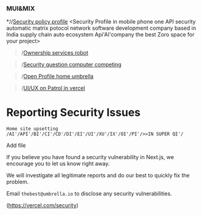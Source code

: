### MUI&MIX
*//[Security policy profile](https://v2.vitejs.dev/)
   <Security Profile in mobile phone one API security automatic matrix potocol network software development company based in India supply chain auto ecosystem Api'AI'company the best Zoro space for your project>
  >/[Ownership services robot](https://github.securitylap.com)

  >/[Security question computer competing](https://npcap.com/)

  >/[Open Profile home umbrella](https://umbrel.com/)
  
 >/[UI/UX on Patrol in vercel](https://vercel.com/security)

# Reporting Security Issues

`Home site upsetting /AI'/API'/BI'/CI'/CD'/DI'/EI'/UI'/XU'/IX'/OI'/PI'/>>IN SUPER QI'/`

Add file
<?xml version='1.0' encoding='UTF-8'?> <rss xmlns:atom="http://www.w3.org/2005/Atom" xmlns:content="http://purl.org/rss/1.0/modules/content/" version="2.0"><channel><title>Ubuntu blog</title><link>
If you believe you have found a security vulnerability in Next.js, we encourage you to let us know right away.

We will investigate all legitimate reports and do our best to quickly fix the problem.

Email `thebest@umbrella.io` to disclose any security vulnerabilities.


(https://vercel.com/security)


